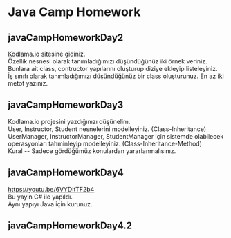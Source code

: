 # Java Camp Homework

## javaCampHomeworkDay2
Kodlama.io sitesine gidiniz.<br/>
Özellik nesnesi olarak tanımladığımızı düşündüğünüz iki örnek veriniz. <br/>
Bunlara ait class, contructor yapılarını oluşturup diziye ekleyip listeleyiniz.<br/>
İş sınıfı olarak tanımladığımızı düşündüğünüz bir class oluşturunuz. En az iki metot yazınız.

## javaCampHomeworkDay3
Kodlama.io projesini yazdığınızı düşünelim.<br/>
User, Instructor, Student nesnelerini modelleyiniz. (Class-Inheritance)<br/>
UserManager, InstructorManager, StudentManager için sistemde olabilecek operasyonları tahminleyip modelleyiniz. (Class-Inheritance-Method)<br/>
Kural -- Sadece gördüğümüz konulardan yararlanmalısınız.

## javaCampHomeworkDay4
https://youtu.be/6VYDltTF2b4 <br/>
Bu yayın C# ile yapıldı. <br/>
Aynı yapıyı Java için kurunuz.

## javaCampHomeworkDay4.2

